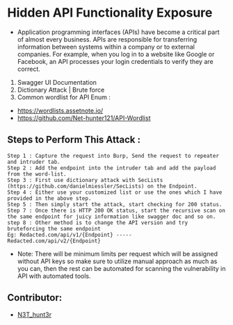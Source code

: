 # Hidden API Functionality Exposure

-   Application programming interfaces (APIs) have become a critical part of almost every business. APIs are responsible for transferring information between systems within a company or to external companies. For example, when you log in to a website like Google or Facebook, an API processes your login credentials to verify they are correct.

1. Swagger UI Documentation
2. Dictionary Attack | Brute force
3. Common wordlist for API Enum :

-   https://wordlists.assetnote.io/
-   https://github.com/Net-hunter121/API-Wordlist

## Steps to Perform This Attack :

```
Step 1 : Capture the request into Burp, Send the request to repeater and intruder tab.
Step 2 : Add the endpoint into the intruder tab and add the payload from the word-list.
Step 3 : First use dictionary attack with SecLists (https://github.com/danielmiessler/SecLists) on the Endpoint.
Step 4 : Either use your customized list or use the ones which I have provided in the above step.
Step 5 : Then simply start the attack, start checking for 200 status.
Step 7 : Once there is HTTP 200 OK status, start the recursive scan on the same endpoint for juicy information like swagger doc and so on.
step 8 : Other method is to change the API version and try bruteforcing the same endpoint
Eg: Redacted.com/api/v1/{Endpoint} ----- Redacted.com/api/v2/{Endpoint}
```

-   Note: There will be minimum limits per request which will be assigned without API keys so make sure to utilize manual approach as much as you can, then the rest can be automated for scanning the vulnerability in API with automated tools.

## Contributor:

-   [N3T_hunt3r](https://twitter.com/N3T_hunt3r)
